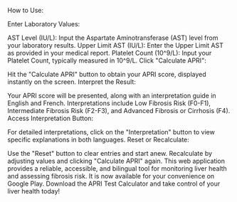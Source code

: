 How to Use:

Enter Laboratory Values:

AST Level (IU/L): Input the Aspartate Aminotransferase (AST) level from your laboratory results.
Upper Limit AST (IU/L): Enter the Upper Limit AST as provided in your medical report.
Platelet Count (10^9/L): Input your Platelet Count, typically measured in 10^9/L.
Click "Calculate APRI":

Hit the "Calculate APRI" button to obtain your APRI score, displayed instantly on the screen.
Interpret the Result:

Your APRI score will be presented, along with an interpretation guide in English and French.
Interpretations include Low Fibrosis Risk (F0-F1), Intermediate Fibrosis Risk (F2-F3), and Advanced Fibrosis or Cirrhosis (F4).
Access Interpretation Button:

For detailed interpretations, click on the "Interpretation" button to view specific explanations in both languages.
Reset or Recalculate:

Use the "Reset" button to clear entries and start anew.
Recalculate by adjusting values and clicking "Calculate APRI" again.
This web application provides a reliable, accessible, and bilingual tool for monitoring liver health and assessing fibrosis risk. It is now available for your convenience on Google Play. Download the APRI Test Calculator and take control of your liver health today!
